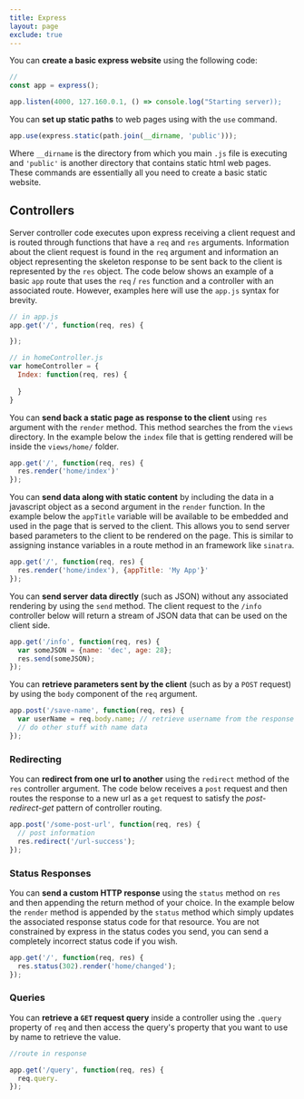 ```yaml
---
title: Express
layout: page
exclude: true
---
```

You can **create a basic express website** using the following code:
```javascript
//
const app = express();

app.listen(4000, 127.160.0.1, () => console.log("Starting server));
```
You can **set up static paths** to web pages using with the `use` command.
```javascript
app.use(express.static(path.join(__dirname, 'public')));
```
Where `__dirname` is the directory from which you main `.js` file is executing and `'public'` is another directory that contains static html web pages. These commands are essentially all you need to create a basic static website.

## Controllers
Server controller code executes upon express receiving a client request and is routed through functions that have a `req` and `res` arguments. Information about the client request is found in the `req` argument and information an object representing the skeleton response to be sent back to the client is represented by the `res` object. The code below shows an example of a basic `app` route that uses the `req` / `res` function and a controller with an associated route. However, examples here will use the `app.js` syntax for brevity.
```js
// in app.js
app.get('/', function(req, res) {

});

// in homeController.js
var homeController = {
  Index: function(req, res) {
    
  }
}
```

You can **send back a static page as response to the client** using `res` argument with the `render` method. This method searches the from the `views` directory. In the example below the `index` file that is getting rendered will be inside the `views/home/` folder.
```js
app.get('/', function(req, res) {
  res.render('home/index')'
});
```

You can **send data along with static content** by including the data in a javascript object as a second argument in the `render` function. In the example below the `appTitle` variable will be available to be embedded and used in the page that is served to the client. This allows you to send server based parameters to the client to be rendered on the page. This is similar to assigning instance variables in a route method in an framework like `sinatra`.
```js
app.get('/', function(req, res) {
  res.render('home/index'), {appTitle: 'My App'}'
});
```

You can **send server data directly** (such as JSON) without any associated rendering by using the `send` method. The client request to the `/info` controller below will return a stream of JSON data that can be used on the client side.
```js
app.get('/info', function(req, res) {
  var someJSON = {name: 'dec', age: 28};
  res.send(someJSON);
});
```

You can **retrieve parameters sent by the client** (such as by a `POST` request) by using the `body` component of the `req` argument.
```js
app.post('/save-name', function(req, res) {
  var userName = req.body.name; // retrieve username from the response body
  // do other stuff with name data
});
```

### Redirecting
You can **redirect from one url to another** using the `redirect` method of the `res` controller argument. The code below receives a `post` request and then routes the response to a new url as a `get` request to satisfy the *post-redirect-get* pattern of controller routing.
```js
app.post('/some-post-url', function(req, res) {
  // post information
  res.redirect('/url-success');
});
```

### Status Responses
You can **send a custom HTTP response** using the `status` method on `res` and then appending the return method of your choice. In the example below the `render` method is appended by the `status` method which simply updates the associated response status code for that resource. You are not constrained by express in the status codes you send, you can send a completely incorrect status code if you wish.
```js
app.get('/', function(req, res) {
  res.status(302).render('home/changed');
});
```

### Queries
You can **retrieve a `GET` request query** inside a controller using the `.query` property of `req` and then access the query's property that you want to use by name to retrieve the value.
```js
//route in response 

app.get('/query', function(req, res) {
  req.query.
});
```
<!--stackedit_data:
eyJoaXN0b3J5IjpbLTIzNTA1NDY3OSw5NTg2MzQzNzcsODk0Mj
I3Mzg3LC0xNjEzNTQwMTc0XX0=
-->
